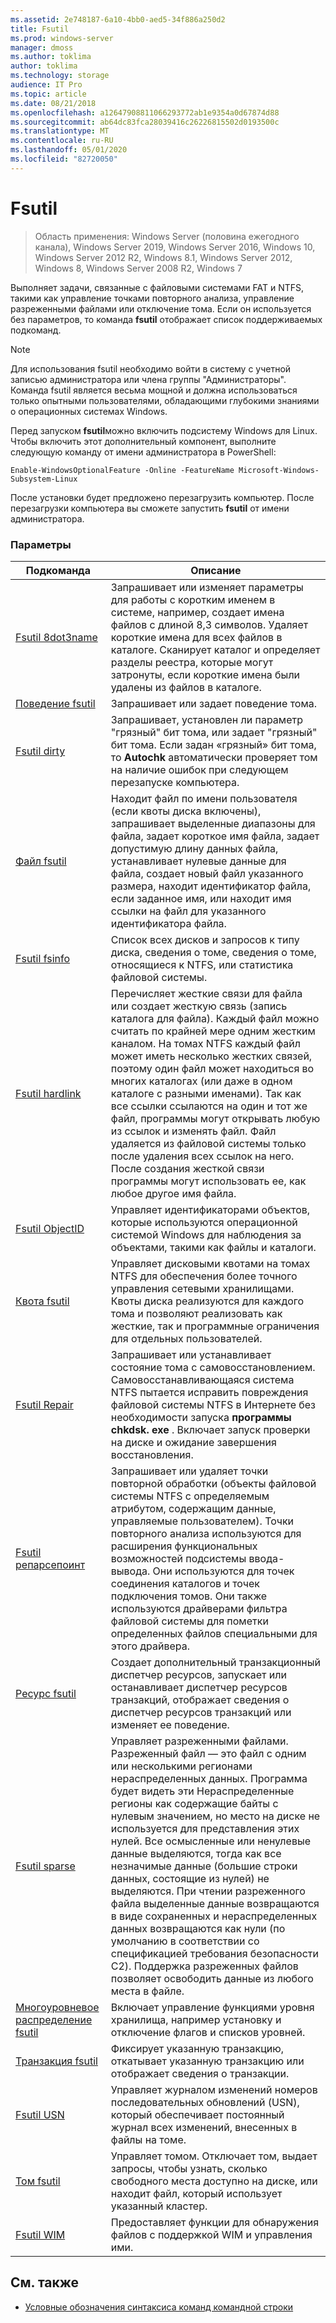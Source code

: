 ```yaml
---
ms.assetid: 2e748187-6a10-4bb0-aed5-34f886a250d2
title: Fsutil
ms.prod: windows-server
manager: dmoss
ms.author: toklima
author: toklima
ms.technology: storage
audience: IT Pro
ms.topic: article
ms.date: 08/21/2018
ms.openlocfilehash: a12647908811066293772ab1e9354a0d67874d88
ms.sourcegitcommit: ab64dc83fca28039416c26226815502d0193500c
ms.translationtype: MT
ms.contentlocale: ru-RU
ms.lasthandoff: 05/01/2020
ms.locfileid: "82720050"
---
```

# <a name="fsutil"></a>Fsutil

> Область применения: Windows Server (половина ежегодного канала), Windows Server 2019, Windows Server 2016, Windows 10, Windows Server 2012 R2, Windows 8.1, Windows Server 2012, Windows 8, Windows Server 2008 R2, Windows 7

Выполняет задачи, связанные с файловыми системами FAT и NTFS, такими как управление точками повторного анализа, управление разреженными файлами или отключение тома. Если он используется без параметров, то команда **fsutil** отображает список поддерживаемых подкоманд. 

> [!NOTE] 
> Для использования fsutil необходимо войти в систему с учетной записью администратора или члена группы "Администраторы". Команда fsutil является весьма мощной и должна использоваться только опытными пользователями, обладающими глубокими знаниями о операционных системах Windows.
>
>Перед запуском **fsutil**можно включить подсистему Windows для Linux. Чтобы включить этот дополнительный компонент, выполните следующую команду от имени администратора в PowerShell:
>
>```
> Enable-WindowsOptionalFeature -Online -FeatureName Microsoft-Windows-Subsystem-Linux
>```
> После установки будет предложено перезагрузить компьютер. После перезагрузки компьютера вы сможете запустить **fsutil** от имени администратора.

### <a name="parameters"></a>Параметры

|Подкоманда |Описание|
|---|---|
|[Fsutil 8dot3name](fsutil-8dot3name.md) | Запрашивает или изменяет параметры для работы с коротким именем в системе, например, создает имена файлов с длиной 8,3 символов. Удаляет короткие имена для всех файлов в каталоге. Сканирует каталог и определяет разделы реестра, которые могут затронуты, если короткие имена были удалены из файлов в каталоге.|
|[Поведение fsutil](fsutil-behavior.md) |Запрашивает или задает поведение тома.|
|[Fsutil dirty](fsutil-dirty.md)| Запрашивает, установлен ли параметр "грязный" бит тома, или задает "грязный" бит тома. Если задан «грязный» бит тома, то **Autochk** автоматически проверяет том на наличие ошибок при следующем перезапуске компьютера.|
|[Файл fsutil](fsutil-file.md)|Находит файл по имени пользователя (если квоты диска включены), запрашивает выделенные диапазоны для файла, задает короткое имя файла, задает допустимую длину данных файла, устанавливает нулевые данные для файла, создает новый файл указанного размера, находит идентификатор файла, если заданное имя, или находит имя ссылки на файл для указанного идентификатора файла.|
|[Fsutil fsinfo](fsutil-fsinfo.md)|Список всех дисков и запросов к типу диска, сведения о томе, сведения о томе, относящиеся к NTFS, или статистика файловой системы.|
|[Fsutil hardlink](fsutil-hardlink.md)|Перечисляет жесткие связи для файла или создает жесткую связь (запись каталога для файла). Каждый файл можно считать по крайней мере одним жестким каналом. На томах NTFS каждый файл может иметь несколько жестких связей, поэтому один файл может находиться во многих каталогах (или даже в одном каталоге с разными именами). Так как все ссылки ссылаются на один и тот же файл, программы могут открывать любую из ссылок и изменять файл. Файл удаляется из файловой системы только после удаления всех ссылок на него. После создания жесткой связи программы могут использовать ее, как любое другое имя файла.|
|[Fsutil ObjectID](fsutil-objectid.md)|Управляет идентификаторами объектов, которые используются операционной системой Windows для наблюдения за объектами, такими как файлы и каталоги.|
|[Квота fsutil](fsutil-quota.md)|Управляет дисковыми квотами на томах NTFS для обеспечения более точного управления сетевыми хранилищами. Квоты диска реализуются для каждого тома и позволяют реализовать как жесткие, так и программные ограничения для отдельных пользователей.|
|[Fsutil Repair](fsutil-repair.md)|Запрашивает или устанавливает состояние тома с самовосстановлением. Самовосстанавливающаяся система NTFS пытается исправить повреждения файловой системы NTFS в Интернете без необходимости запуска **программы chkdsk. exe** . Включает запуск проверки на диске и ожидание завершения восстановления.|
|[Fsutil репарсепоинт](fsutil-reparsepoint.md)|Запрашивает или удаляет точки повторной обработки (объекты файловой системы NTFS с определяемым атрибутом, содержащим данные, управляемые пользователем). Точки повторного анализа используются для расширения функциональных возможностей подсистемы ввода-вывода. Они используются для точек соединения каталогов и точек подключения томов. Они также используются драйверами фильтра файловой системы для пометки определенных файлов специальными для этого драйвера.|
|[Ресурс fsutil](fsutil-resource.md)|Создает дополнительный транзакционный диспетчер ресурсов, запускает или останавливает диспетчер ресурсов транзакций, отображает сведения о диспетчер ресурсов транзакций или изменяет ее поведение.|
|[Fsutil sparse](fsutil-sparse.md)|Управляет разреженными файлами. Разреженный файл — это файл с одним или несколькими регионами нераспределенных данных. Программа будет видеть эти Нераспределенные регионы как содержащие байты с нулевым значением, но место на диске не используется для представления этих нулей. Все осмысленные или ненулевые данные выделяются, тогда как все незначимые данные (большие строки данных, состоящие из нулей) не выделяются. При чтении разреженного файла выделенные данные возвращаются в виде сохраненных и нераспределенных данных возвращаются как нули (по умолчанию в соответствии со спецификацией требования безопасности C2). Поддержка разреженных файлов позволяет освободить данные из любого места в файле.|
|[Многоуровневое распределение fsutil](fsutil-tiering.md)|Включает управление функциями уровня хранилища, например установку и отключение флагов и списков уровней.|
|[Транзакция fsutil](fsutil-transaction.md)|Фиксирует указанную транзакцию, откатывает указанную транзакцию или отображает сведения о транзакции.|
|[Fsutil USN](fsutil-usn.md)|Управляет журналом изменений номеров последовательных обновлений (USN), который обеспечивает постоянный журнал всех изменений, внесенных в файлы на томе.|
|[Том fsutil](fsutil-volume.md)|Управляет томом. Отключает том, выдает запросы, чтобы узнать, сколько свободного места доступно на диске, или находит файл, который использует указанный кластер.|
|[Fsutil WIM](fsutil-wim.md)|Предоставляет функции для обнаружения файлов с поддержкой WIM и управления ими.|

## <a name="see-also"></a>См. также
- [Условные обозначения синтаксиса команд командной строки](command-line-syntax-key.md)